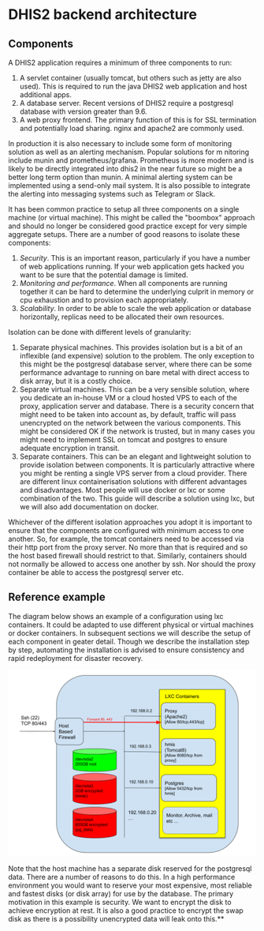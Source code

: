 # DHIS2 backend architecture

## Components
A DHIS2 application requires a minimum of three components to run:
1.  A servlet container (usually tomcat, but others such as jetty are also used).  This is required to run the java DHIS2 web application and host additional apps.
2.  A database server.  Recent versions of DHIS2 require a postgresql database with version greater than 9.6.
3.  A web proxy frontend.  The primary function of this is for SSL termination and potentially load sharing.  nginx and apache2 are commonly used.

In production it is also necessary to include some form of monitoring solution as well as an alerting mechanism.  Popular solutions for m nitoring include munin and prometheus/grafana.  Prometheus is more modern and is likely to be directly integrated into dhis2 in the near future so might be a better long term option than munin.  A minimal alerting system can be implemented using a send-only mail system.  It is also possible to integrate the alerting into messaging systems such as Telegram or Slack.

It has been common practice to setup all three components on a single machine (or virtual machine). This might be called the "boombox" approach and should no longer be considered good practice except for very simple aggregate setups.  There are a number of good reasons to isolate these components:
1.  *Security*.  This is an important reason, particularly if you have a number of web applications running. If your web application gets hacked you want to be sure that the potential damage is limited.
2.  *Monitoring and performance*.  When all components are running together it can be hard to determine the underlying culprit in memory or cpu exhaustion and to provision each appropriately.
3.  *Scalability*.  In order to be able to scale the web application or database horizontally, replicas need to be allocated their own resources. 

Isolation can be done with different levels of granularity:
1.  Separate physical machines.  This provides isolation but is a bit of an inflexible (and expensive) solution to the problem.  The only exception to this might be the postgresql database server, where there can be some performance advantage to running on bare metal with direct access to disk array, but it is a costly choice.
2.  Separate virtual machines.  This can be a very sensible solution, where you dedicate an in-house VM or a cloud hosted VPS to each of the proxy, application server and database.  There is a security concern that might need to be taken into account as, by default, traffic will pass unencrypted on the network between the various components.  This might be considered OK if the network is trusted, but in many cases you might need to implement SSL on tomcat and postgres to ensure adequate encryption in transit.
3.  Separate containers.  This can be an elegant and lightweight solution to provide isolation between
components.  It is particularly attractive where you might be renting a single VPS server from a cloud provider.  There are different linux containerisation solutions with different advantages and  disadvantages. Most people will use docker or lxc or some combination of the two.  This guide will describe a solution using lxc, but we will also add documentation on docker.

Whichever of the different isolation approaches you adopt it is important to ensure that the components are configured with minimum access to one another.  So, for example, the tomcat containers need to be accessed via their http port from the proxy server. No more than that is required and so the host based firewall should restrict to that.  Similarly, containers should not normally be allowed to access one another by ssh.  Nor should the proxy container be able to access the postgresql server etc.  

## Reference example
The diagram below shows an example of a configuration using lxc containers.  It could be adapted to use different physical or virtual machines or docker containers.  In subsequent sections we will describe the setup of each component in geater detail.  Though we describe the installation step by step, automating the installation is advised to ensure consistency and rapid redeployment for disaster recovery.

![Reference Architecture](Reference_Architecture.svg)

Note that the host machine has a separate disk reserved for the postgresql data.  There are a number of reasons to do this.  In a high performance environment you would want to reserve your most expensive, most reliable and fastest disks (or disk array) for use by the database.  The primary motivation in this example is security.  We want to encrypt the disk to achieve encryption at rest.  It is also a good practice to encrypt the swap disk as there is a possibility unencrypted data will leak onto this.**